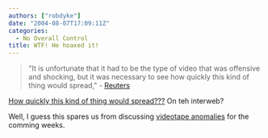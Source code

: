 ```yaml
---
authors: ["robdyke"]
date: "2004-08-07T17:09:11Z"
categories:
  - No Overall Control
title: WTF! He hoaxed it!
---
```

> "It is unfortunate that it had to be the type of video that was offensive and shocking, but it was necessary to see how quickly this kind of thing would spread," - [Reuters](http://www.reuters.co.uk/newsPackageArticle.jhtml?type=topNews&storyID=561077&section=news)

[How quickly this kind of thing would spread???](http://news.google.co.uk/news?hl=en&edition=uk&ie=UTF-8&q=hoax+american+execution&scoring=d) On teh interweb?

Well, I guess this spares us from discussing [videotape anomalies](http://www.kuro5hin.org/story/2004/5/15/22827/0477) for the comming weeks.
